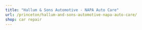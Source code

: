 ```yaml
---
title: "Hallum & Sons Automotive - NAPA Auto Care"
url: /princeton/hallum-and-sons-automotive-napa-auto-care/
shop: car repair
---
```

